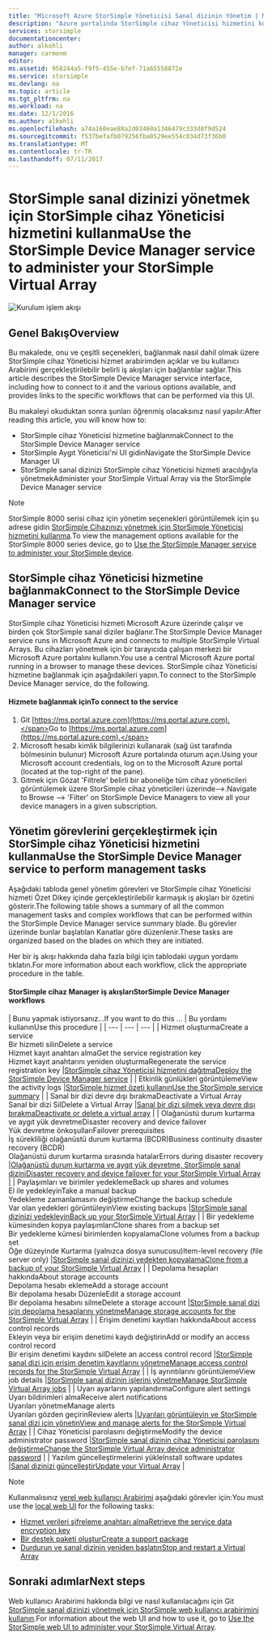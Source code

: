 ```yaml
---
title: "Microsoft Azure StorSimple Yöneticisi Sanal dizinin Yönetim | Microsoft Docs"
description: "Azure portalında StorSimple cihaz Yöneticisi hizmetini kullanarak StorSimple şirket içi sanal dizinizi yönetmeyi öğrenin."
services: storsimple
documentationcenter: 
author: alkohli
manager: carmonm
editor: 
ms.assetid: 958244a5-f9f5-455e-b7ef-71a65558872e
ms.service: storsimple
ms.devlang: na
ms.topic: article
ms.tgt_pltfrm: na
ms.workload: na
ms.date: 12/1/2016
ms.author: alkohli
ms.openlocfilehash: a74a160eae88a2d03460a1346479c333d8f9d524
ms.sourcegitcommit: f537befafb079256fba0529ee554c034d73f36b0
ms.translationtype: MT
ms.contentlocale: tr-TR
ms.lasthandoff: 07/11/2017
---
```

# <a name="use-the-storsimple-device-manager-service-to-administer-your-storsimple-virtual-array"></a><span data-ttu-id="92dba-103">StorSimple sanal dizinizi yönetmek için StorSimple cihaz Yöneticisi hizmetini kullanma</span><span class="sxs-lookup"><span data-stu-id="92dba-103">Use the StorSimple Device Manager service to administer your StorSimple Virtual Array</span></span>
![Kurulum işlem akışı](./media/storsimple-virtual-array-manager-service-administration/manage4.png)

## <a name="overview"></a><span data-ttu-id="92dba-105">Genel Bakış</span><span class="sxs-lookup"><span data-stu-id="92dba-105">Overview</span></span>
<span data-ttu-id="92dba-106">Bu makalede, onu ve çeşitli seçenekleri, bağlanmak nasıl dahil olmak üzere StorSimple cihaz Yöneticisi hizmet arabirimden açıklar ve bu kullanıcı Arabirimi gerçekleştirilebilir belirli iş akışları için bağlantılar sağlar.</span><span class="sxs-lookup"><span data-stu-id="92dba-106">This article describes the StorSimple Device Manager service interface, including how to connect to it and the various options available, and provides links to the specific workflows that can be performed via this UI.</span></span>

<span data-ttu-id="92dba-107">Bu makaleyi okuduktan sonra şunları öğrenmiş olacaksınız nasıl yapılır:</span><span class="sxs-lookup"><span data-stu-id="92dba-107">After reading this article, you will know how to:</span></span>

* <span data-ttu-id="92dba-108">StorSimple cihaz Yöneticisi hizmetine bağlanmak</span><span class="sxs-lookup"><span data-stu-id="92dba-108">Connect to the StorSimple Device Manager service</span></span>
* <span data-ttu-id="92dba-109">StorSimple Aygıt Yöneticisi'ni UI gidin</span><span class="sxs-lookup"><span data-stu-id="92dba-109">Navigate the StorSimple Device Manager UI</span></span>
* <span data-ttu-id="92dba-110">StorSimple sanal dizinizi StorSimple cihaz Yöneticisi hizmeti aracılığıyla yönetmek</span><span class="sxs-lookup"><span data-stu-id="92dba-110">Administer your StorSimple Virtual Array via the StorSimple Device Manager service</span></span>

> [!NOTE]
> <span data-ttu-id="92dba-111">StorSimple 8000 serisi cihaz için yönetim seçenekleri görüntülemek için şu adrese gidin [StorSimple Cihazınızı yönetmek için StorSimple Yöneticisi hizmetini kullanma](storsimple-manager-service-administration.md).</span><span class="sxs-lookup"><span data-stu-id="92dba-111">To view the management options available for the StorSimple 8000 series device, go to [Use the StorSimple Manager service to administer your StorSimple device](storsimple-manager-service-administration.md).</span></span>
> 
> 

## <a name="connect-to-the-storsimple-device-manager-service"></a><span data-ttu-id="92dba-112">StorSimple cihaz Yöneticisi hizmetine bağlanmak</span><span class="sxs-lookup"><span data-stu-id="92dba-112">Connect to the StorSimple Device Manager service</span></span>
<span data-ttu-id="92dba-113">StorSimple cihaz Yöneticisi hizmeti Microsoft Azure üzerinde çalışır ve birden çok StorSimple sanal diziler bağlanır.</span><span class="sxs-lookup"><span data-stu-id="92dba-113">The StorSimple Device Manager service runs in Microsoft Azure and connects to multiple StorSimple Virtual Arrays.</span></span> <span data-ttu-id="92dba-114">Bu cihazları yönetmek için bir tarayıcıda çalışan merkezi bir Microsoft Azure portalını kullanın.</span><span class="sxs-lookup"><span data-stu-id="92dba-114">You use a central Microsoft Azure portal running in a browser to manage these devices.</span></span> <span data-ttu-id="92dba-115">StorSimple cihaz Yöneticisi hizmetine bağlanmak için aşağıdakileri yapın.</span><span class="sxs-lookup"><span data-stu-id="92dba-115">To connect to the StorSimple Device Manager service, do the following.</span></span>

#### <a name="to-connect-to-the-service"></a><span data-ttu-id="92dba-116">Hizmete bağlanmak için</span><span class="sxs-lookup"><span data-stu-id="92dba-116">To connect to the service</span></span>
1. <span data-ttu-id="92dba-117">Git [https://ms.portal.azure.com](https://ms.portal.azure.com).</span><span class="sxs-lookup"><span data-stu-id="92dba-117">Go to [https://ms.portal.azure.com](https://ms.portal.azure.com).</span></span>
2. <span data-ttu-id="92dba-118">Microsoft hesabı kimlik bilgilerinizi kullanarak (sağ üst tarafında bölmesinin bulunur) Microsoft Azure portalında oturum açın.</span><span class="sxs-lookup"><span data-stu-id="92dba-118">Using your Microsoft account credentials, log on to the Microsoft Azure portal (located at the top-right of the pane).</span></span>
3. <span data-ttu-id="92dba-119">Gitmek için Gözat 'Filtrele' belirli bir aboneliğe tüm cihaz yöneticileri görüntülemek üzere StorSimple cihaz yöneticileri üzerinde-->.</span><span class="sxs-lookup"><span data-stu-id="92dba-119">Navigate to Browse --> 'Filter' on StorSimple Device Managers to view all your device managers in a given subscription.</span></span>

## <a name="use-the-storsimple-device-manager-service-to-perform-management-tasks"></a><span data-ttu-id="92dba-120">Yönetim görevlerini gerçekleştirmek için StorSimple cihaz Yöneticisi hizmetini kullanma</span><span class="sxs-lookup"><span data-stu-id="92dba-120">Use the StorSimple Device Manager service to perform management tasks</span></span>
<span data-ttu-id="92dba-121">Aşağıdaki tabloda genel yönetim görevleri ve StorSimple cihaz Yöneticisi hizmeti Özet Dikey içinde gerçekleştirilebilir karmaşık iş akışları bir özetini gösterir.</span><span class="sxs-lookup"><span data-stu-id="92dba-121">The following table shows a summary of all the common management tasks and complex workflows that can be performed within the StorSimple Device Manager service summary blade.</span></span> <span data-ttu-id="92dba-122">Bu görevler üzerinde bunlar başlatılan Kanatlar göre düzenlenir.</span><span class="sxs-lookup"><span data-stu-id="92dba-122">These tasks are organized based on the blades on which they are initiated.</span></span>

<span data-ttu-id="92dba-123">Her bir iş akışı hakkında daha fazla bilgi için tablodaki uygun yordamı tıklatın.</span><span class="sxs-lookup"><span data-stu-id="92dba-123">For more information about each workflow, click the appropriate procedure in the table.</span></span>

#### <a name="storsimple-device-manager-workflows"></a><span data-ttu-id="92dba-124">StorSimple cihaz Manager iş akışları</span><span class="sxs-lookup"><span data-stu-id="92dba-124">StorSimple Device Manager workflows</span></span>
| <span data-ttu-id="92dba-125">Bunu yapmak istiyorsanız...</span><span class="sxs-lookup"><span data-stu-id="92dba-125">If you want to do this ...</span></span> | <span data-ttu-id="92dba-126">Bu yordamı kullanın</span><span class="sxs-lookup"><span data-stu-id="92dba-126">Use this procedure</span></span> |
| --- | --- | --- |
| <span data-ttu-id="92dba-127">Hizmet oluşturma</span><span class="sxs-lookup"><span data-stu-id="92dba-127">Create a service</span></span></br><span data-ttu-id="92dba-128">Bir hizmeti silin</span><span class="sxs-lookup"><span data-stu-id="92dba-128">Delete a service</span></span></br><span data-ttu-id="92dba-129">Hizmet kayıt anahtarı alma</span><span class="sxs-lookup"><span data-stu-id="92dba-129">Get the service registration key</span></span></br><span data-ttu-id="92dba-130">Hizmet kayıt anahtarını yeniden oluşturma</span><span class="sxs-lookup"><span data-stu-id="92dba-130">Regenerate the service registration key</span></span> |[<span data-ttu-id="92dba-131">StorSimple cihaz Yöneticisi hizmetini dağıtma</span><span class="sxs-lookup"><span data-stu-id="92dba-131">Deploy the StorSimple Device Manager service</span></span>](storsimple-virtual-array-manage-service.md) |
| <span data-ttu-id="92dba-132">Etkinlik günlükleri görüntüleme</span><span class="sxs-lookup"><span data-stu-id="92dba-132">View the activity logs</span></span> |[<span data-ttu-id="92dba-133">StorSimple hizmet özeti kullanın</span><span class="sxs-lookup"><span data-stu-id="92dba-133">Use the StorSimple service summary</span></span>](storsimple-virtual-array-service-summary.md) |
| <span data-ttu-id="92dba-134">Sanal bir dizi devre dışı bırakma</span><span class="sxs-lookup"><span data-stu-id="92dba-134">Deactivate a Virtual Array</span></span></br><span data-ttu-id="92dba-135">Sanal bir dizi Sil</span><span class="sxs-lookup"><span data-stu-id="92dba-135">Delete a Virtual Array</span></span> |[<span data-ttu-id="92dba-136">Sanal bir dizi silmek veya devre dışı bırakma</span><span class="sxs-lookup"><span data-stu-id="92dba-136">Deactivate or delete a virtual array</span></span>](storsimple-virtual-array-deactivate-and-delete-device.md) |
| <span data-ttu-id="92dba-137">Olağanüstü durum kurtarma ve aygıt yük devretme</span><span class="sxs-lookup"><span data-stu-id="92dba-137">Disaster recovery and device failover</span></span></br><span data-ttu-id="92dba-138">Yük devretme önkoşulları</span><span class="sxs-lookup"><span data-stu-id="92dba-138">Failover prerequisites</span></span></br><span data-ttu-id="92dba-139">İş sürekliliği olağanüstü durum kurtarma (BCDR)</span><span class="sxs-lookup"><span data-stu-id="92dba-139">Business continuity disaster recovery (BCDR)</span></span></br><span data-ttu-id="92dba-140">Olağanüstü durum kurtarma sırasında hatalar</span><span class="sxs-lookup"><span data-stu-id="92dba-140">Errors during disaster recovery</span></span> |[<span data-ttu-id="92dba-141">Olağanüstü durum kurtarma ve aygıt yük devretme, StorSimple sanal dizini</span><span class="sxs-lookup"><span data-stu-id="92dba-141">Disaster recovery and device failover for your StorSimple Virtual Array</span></span>](storsimple-virtual-array-failover-dr.md) |
| <span data-ttu-id="92dba-142">Paylaşımları ve birimler yedekleme</span><span class="sxs-lookup"><span data-stu-id="92dba-142">Back up shares and volumes</span></span></br><span data-ttu-id="92dba-143">El ile yedekleyin</span><span class="sxs-lookup"><span data-stu-id="92dba-143">Take a manual backup</span></span></br><span data-ttu-id="92dba-144">Yedekleme zamanlamasını değiştirme</span><span class="sxs-lookup"><span data-stu-id="92dba-144">Change the backup schedule</span></span></br><span data-ttu-id="92dba-145">Var olan yedekleri görüntüleyin</span><span class="sxs-lookup"><span data-stu-id="92dba-145">View existing backups</span></span> |[<span data-ttu-id="92dba-146">StorSimple sanal dizinizi yedekleyin</span><span class="sxs-lookup"><span data-stu-id="92dba-146">Back up your StorSimple Virtual Array</span></span>](storsimple-virtual-array-backup.md) |
| <span data-ttu-id="92dba-147">Bir yedekleme kümesinden kopya paylaşımları</span><span class="sxs-lookup"><span data-stu-id="92dba-147">Clone shares from a backup set</span></span></br><span data-ttu-id="92dba-148">Bir yedekleme kümesi birimlerden kopyalama</span><span class="sxs-lookup"><span data-stu-id="92dba-148">Clone volumes from a backup set</span></span></br><span data-ttu-id="92dba-149">Öğe düzeyinde Kurtarma (yalnızca dosya sunucusu)</span><span class="sxs-lookup"><span data-stu-id="92dba-149">Item-level recovery (file server only)</span></span> |[<span data-ttu-id="92dba-150">StorSimple sanal dizinizi yedekten kopyalama</span><span class="sxs-lookup"><span data-stu-id="92dba-150">Clone from a backup of your StorSimple Virtual Array</span></span>](storsimple-virtual-array-clone.md) |
| <span data-ttu-id="92dba-151">Depolama hesapları hakkında</span><span class="sxs-lookup"><span data-stu-id="92dba-151">About  storage accounts</span></span></br><span data-ttu-id="92dba-152">Depolama hesabı ekleme</span><span class="sxs-lookup"><span data-stu-id="92dba-152">Add a storage account</span></span></br><span data-ttu-id="92dba-153">Bir depolama hesabı Düzenle</span><span class="sxs-lookup"><span data-stu-id="92dba-153">Edit a storage account</span></span></br><span data-ttu-id="92dba-154">Bir depolama hesabını silme</span><span class="sxs-lookup"><span data-stu-id="92dba-154">Delete a storage account</span></span> |[<span data-ttu-id="92dba-155">StorSimple sanal dizi için depolama hesaplarını yönetme</span><span class="sxs-lookup"><span data-stu-id="92dba-155">Manage storage accounts for the StorSimple Virtual Array</span></span>](storsimple-virtual-array-manage-storage-accounts.md) |
| <span data-ttu-id="92dba-156">Erişim denetimi kayıtları hakkında</span><span class="sxs-lookup"><span data-stu-id="92dba-156">About access control records</span></span></br><span data-ttu-id="92dba-157">Ekleyin veya bir erişim denetimi kaydı değiştirin</span><span class="sxs-lookup"><span data-stu-id="92dba-157">Add or modify an access control record</span></span> </br><span data-ttu-id="92dba-158">Bir erişim denetimi kaydını sil</span><span class="sxs-lookup"><span data-stu-id="92dba-158">Delete an access control record</span></span> |[<span data-ttu-id="92dba-159">StorSimple sanal dizi için erişim denetim kayıtlarını yönetme</span><span class="sxs-lookup"><span data-stu-id="92dba-159">Manage access control records for the StorSimple Virtual Array</span></span>](storsimple-virtual-array-manage-acrs.md) |
| <span data-ttu-id="92dba-160">İş ayrıntılarını görüntüleme</span><span class="sxs-lookup"><span data-stu-id="92dba-160">View job details</span></span> |[<span data-ttu-id="92dba-161">StorSimple sanal dizinin işlerini yönetme</span><span class="sxs-lookup"><span data-stu-id="92dba-161">Manage StorSimple Virtual Array jobs</span></span>](storsimple-virtual-array-manage-jobs.md) |
| <span data-ttu-id="92dba-162">Uyarı ayarlarını yapılandırma</span><span class="sxs-lookup"><span data-stu-id="92dba-162">Configure alert settings</span></span></br><span data-ttu-id="92dba-163">Uyarı bildirimleri alma</span><span class="sxs-lookup"><span data-stu-id="92dba-163">Receive alert notifications</span></span></br><span data-ttu-id="92dba-164">Uyarıları yönetme</span><span class="sxs-lookup"><span data-stu-id="92dba-164">Manage alerts</span></span></br><span data-ttu-id="92dba-165">Uyarıları gözden geçirin</span><span class="sxs-lookup"><span data-stu-id="92dba-165">Review alerts</span></span> |[<span data-ttu-id="92dba-166">Uyarıları görüntüleyin ve StorSimple sanal dizi için yönetin</span><span class="sxs-lookup"><span data-stu-id="92dba-166">View and manage alerts for the StorSimple Virtual Array</span></span>](storsimple-virtual-array-manage-alerts.md) |
| <span data-ttu-id="92dba-167">Cihaz Yöneticisi parolasını değiştirme</span><span class="sxs-lookup"><span data-stu-id="92dba-167">Modify the device administrator password</span></span> |[<span data-ttu-id="92dba-168">StorSimple sanal dizinin cihaz Yöneticisi parolasını değiştirme</span><span class="sxs-lookup"><span data-stu-id="92dba-168">Change the StorSimple Virtual Array device administrator password</span></span>](storsimple-virtual-array-change-device-admin-password.md) |
| <span data-ttu-id="92dba-169">Yazılım güncelleştirmelerini yükle</span><span class="sxs-lookup"><span data-stu-id="92dba-169">Install software updates</span></span> |[<span data-ttu-id="92dba-170">Sanal dizinizi güncelleştir</span><span class="sxs-lookup"><span data-stu-id="92dba-170">Update your Virtual Array</span></span>](storsimple-virtual-array-install-update.md) |

> [!NOTE]
> <span data-ttu-id="92dba-171">Kullanmalısınız [yerel web kullanıcı Arabirimi](storsimple-ova-web-ui-admin.md) aşağıdaki görevler için:</span><span class="sxs-lookup"><span data-stu-id="92dba-171">You must use the [local web UI](storsimple-ova-web-ui-admin.md) for the following tasks:</span></span>
> 
> * [<span data-ttu-id="92dba-172">Hizmet verileri şifreleme anahtarı alma</span><span class="sxs-lookup"><span data-stu-id="92dba-172">Retrieve the service data encryption key</span></span>](storsimple-ova-web-ui-admin.md#get-the-service-data-encryption-key)
> * [<span data-ttu-id="92dba-173">Bir destek paketi oluştur</span><span class="sxs-lookup"><span data-stu-id="92dba-173">Create a support package</span></span>](storsimple-ova-web-ui-admin.md#generate-a-log-package)
> * [<span data-ttu-id="92dba-174">Durdurun ve sanal dizinin yeniden başlatın</span><span class="sxs-lookup"><span data-stu-id="92dba-174">Stop and restart a Virtual Array</span></span>](storsimple-ova-web-ui-admin.md#shut-down-and-restart-your-device)
> 
> 

## <a name="next-steps"></a><span data-ttu-id="92dba-175">Sonraki adımlar</span><span class="sxs-lookup"><span data-stu-id="92dba-175">Next steps</span></span>
<span data-ttu-id="92dba-176">Web kullanıcı Arabirimi hakkında bilgi ve nasıl kullanılacağını için Git [StorSimple sanal dizinizi yönetmek için StorSimple web kullanıcı arabirimini kullanın](storsimple-ova-web-ui-admin.md).</span><span class="sxs-lookup"><span data-stu-id="92dba-176">For information about the web UI and how to use it, go to [Use the StorSimple web UI to administer your StorSimple Virtual Array](storsimple-ova-web-ui-admin.md).</span></span>

